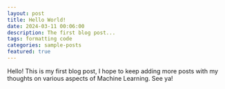 ```yaml
---
layout: post
title: Hello World!
date: 2024-03-11 00:06:00
description: The first blog post...
tags: formatting code
categories: sample-posts
featured: true
---
```


Hello! This is my first blog post, I hope to keep adding more posts with my thoughts on various aspects of Machine Learning. See ya!
